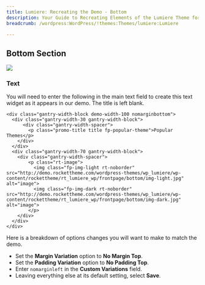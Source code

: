 ```yaml
---
title: Lumiere: Recreating the Demo - Bottom
description: Your Guide to Recreating Elements of the Lumiere Theme for WordPress
breadcrumb: /wordpress:WordPress/!themes:Themes/lumiere:Lumiere

---
```


Bottom Section
-----

![][demo]

### Text

You will need to enter the following in the main text field to create this text widget as it appears in our demo. The title is left blank.

~~~
<div class="gantry-width-block demo-width-100 nomarginbottom">
  <div class="gantry-width-30 gantry-width-block">
      <div class="gantry-width-spacer">
  		<p class="promo-title title fp-popular-theme">Popular Themes</p>
	</div>   	 	
  </div>
  <div class="gantry-width-70 gantry-width-block">
  	<div class="gantry-width-spacer">
		<p class="rt-image">
		  <img class="fp-img-light rt-noborder" src="http://demo.rockettheme.com/wordpress-themes/wp_lumiere/wp-content/rockettheme/rt_lumiere_wp/frontpage/bottom/img-light.jpg" alt="image">
		  <img class="fp-img-dark rt-noborder" src="http://demo.rockettheme.com/wordpress-themes/wp_lumiere/wp-content/rockettheme/rt_lumiere_wp/frontpage/bottom/img-dark.jpg" alt="image">
		</p>
	</div>
  </div>
</div>
~~~

Here is a breakdown of options changes you will want to make to match the demo.

* Set the **Margin Variation** option to **No Margin Top**.
* Set the **Padding Variation** option to **No Padding Top**.
* Enter `nomarginleft` in the **Custom Variations** field.
* Leaving everything else at its default setting, select **Save**.

[demo]: assets/demo_6.jpeg
[roksprocket]: ../../plugins/roksprocket